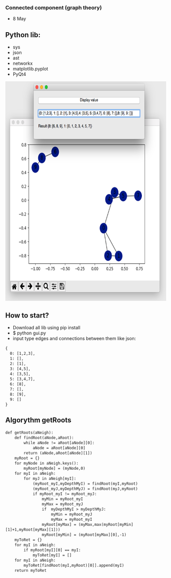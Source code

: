 ### Connected component (graph theory)
* 8 May

## Python lib:
* sys
* json
* ast
* networkx
* matplotlib.pyplot
* PyQt4

<img src="/img/graph.png" height="688 " width="681" />

## How to start?
* Download all lib using pip install
* $ python gui.py
* input type edges and connections between them like json:
```
{
  0: [1,2,3],
  1: [],
  2: [1],
  3: [4,5],
  4: [3,5],
  5: [3,4,7],
  6: [8],
  7: [],
  8: [9],
  9: []
}

```


## Algorythm getRoots

```
def getRoots(aNeigh):
    def findRoot(aNode,aRoot):
        while aNode != aRoot[aNode][0]:
            aNode = aRoot[aNode][0]
        return (aNode,aRoot[aNode][1])
    myRoot = {}
    for myNode in aNeigh.keys():
        myRoot[myNode] = (myNode,0)
    for myI in aNeigh:
        for myJ in aNeigh[myI]:
            (myRoot_myI,myDepthMyI) = findRoot(myI,myRoot)
            (myRoot_myJ,myDepthMyJ) = findRoot(myJ,myRoot)
            if myRoot_myI != myRoot_myJ:
                myMin = myRoot_myI
                myMax = myRoot_myJ
                if  myDepthMyI > myDepthMyJ:
                    myMin = myRoot_myJ
                    myMax = myRoot_myI
                myRoot[myMax] = (myMax,max(myRoot[myMin][1]+1,myRoot[myMax][1]))
                myRoot[myMin] = (myRoot[myMax][0],-1)
    myToRet = {}
    for myI in aNeigh:
        if myRoot[myI][0] == myI:
            myToRet[myI] = []
    for myI in aNeigh:
        myToRet[findRoot(myI,myRoot)[0]].append(myI)
    return myToRet

```
